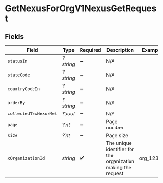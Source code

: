 # GetNexusForOrgV1NexusGetRequest


## Fields

| Field                                                         | Type                                                          | Required                                                      | Description                                                   | Example                                                       |
| ------------------------------------------------------------- | ------------------------------------------------------------- | ------------------------------------------------------------- | ------------------------------------------------------------- | ------------------------------------------------------------- |
| `statusIn`                                                    | *?string*                                                     | :heavy_minus_sign:                                            | N/A                                                           |                                                               |
| `stateCode`                                                   | *?string*                                                     | :heavy_minus_sign:                                            | N/A                                                           |                                                               |
| `countryCodeIn`                                               | *?string*                                                     | :heavy_minus_sign:                                            | N/A                                                           |                                                               |
| `orderBy`                                                     | *?string*                                                     | :heavy_minus_sign:                                            | N/A                                                           |                                                               |
| `collectedTaxNexusMet`                                        | *?bool*                                                       | :heavy_minus_sign:                                            | N/A                                                           |                                                               |
| `page`                                                        | *?int*                                                        | :heavy_minus_sign:                                            | Page number                                                   |                                                               |
| `size`                                                        | *?int*                                                        | :heavy_minus_sign:                                            | Page size                                                     |                                                               |
| `xOrganizationId`                                             | *string*                                                      | :heavy_check_mark:                                            | The unique identifier for the organization making the request | org_12345                                                     |